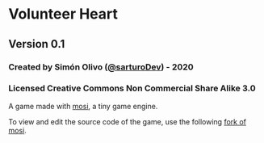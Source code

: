 <h1>Volunteer Heart</h1> 
<h2>Version 0.1</h2>
<h3>Created by Simón Olivo (<a href="https://twitter.com/sarturoDev">@sarturoDev</a>) - 2020</h3>
<h3>Licensed Creative Commons Non Commercial Share Alike 3.0</h3>

<p>A game made with <a href="https://github.com/zenzoa/mosi">mosi</a>, a tiny game engine.</p>

<p>To view and edit the source code of the game, use the following <a href="https://github.com/solivo/mosi">fork of mosi</a>.</p>
